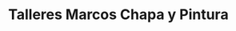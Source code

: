 ---
title: "Talleres Marcos Chapa y Pintura"
url: /medina-del-campo/talleres-marcos-chapa-y-pintura/
shop: reparación de automóviles
---